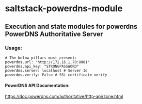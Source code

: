 # saltstack-powerdns-module
Execution and state modules for powerdns PowerDNS Authoritative Server 
------------------------------
### Usage:
```
# The below pillars must present:
powerdns.url: "http://172.16.1.70:8081"
powerdns.api_key: "STRONGPASSWORD"
powerdns.server: localhost # Server Id
powerdns.verify: False # SSL certificate verify
```

#### PowerDNS API Documentation:
https://doc.powerdns.com/authoritative/http-api/zone.html
